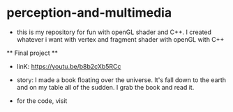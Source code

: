# perception-and-multimedia

* this is my repository for fun with openGL shader and C++. I created whatever i want with vertex and fragment shader with openGL with C++

** Final project **

- linK: https://youtu.be/b8b2cXb5RCc

- story: I made a book floating over the universe. It's fall down to the earth and on my table all of the sudden. I grab the book and read it. 

- for the code, visit <final-project/>








